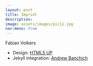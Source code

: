 ```yaml
---
layout: post
title: Imprint
description:
image: assets/images/pic11.jpg
nav-menu: true
---
```


Fabian Volkers


<ul class="copyright">
    <li>Design: <a href="https://html5up.net" target="_blank">HTML5 UP</a></li>
    <li>Jekyll integration: <a href="http://andrewbanchi.ch" target="_blank">Andrew Banchich</a></li>
</ul>